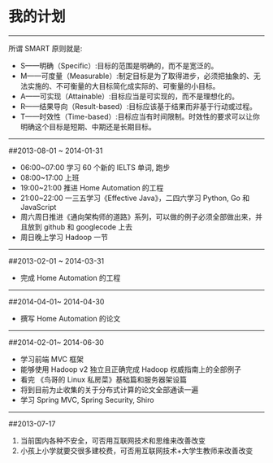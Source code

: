我的计划
=======

***
所谓 SMART 原则就是:

* S——明确（Specific）:目标的范围是明确的，而不是宽泛的。
* M——可度量（Measurable）:制定目标是为了取得进步，必须把抽象的、无法实施的、不可衡量的大目标简化成实际的、可衡量的小目标。
* A——可实现（Attainable）:目标应当是可实现的，而不是理想化的。
* R——结果导向（Result-based）:目标应该基于结果而非基于行动或过程。
* T——时效性（Time-based）:目标应当有时间限制。时效性的要求可以让你明确这个目标是短期、中期还是长期目标。

***
##2013-08-01 ~ 2014-01-31
* 06:00~07:00 学习 60 个新的 IELTS 单词, 跑步
* 08:00~17:00 上班
* 19:00~21:00 推进 Home Automation 的工程
* 21:00~22:00 一三五学习《Effective Java》，二四六学习 Python, Go 和 JavaScript
* 周六周日推进《通向架构师的道路》系列，可以做的例子必须全部做出来，并且放到 github 和 googlecode 上去
* 周日晚上学习 Hadoop 一节

***
##2013-02-01 ~ 2014-03-31
* 完成 Home Automation 的工程

***
##2014-04-01~ 2014-04-30
* 撰写 Home Automation 的论文

***
##2014-02-01~ 2014-06-30
* 学习前端 MVC 框架
* 能够使用 Hadoop v2 独立且正确完成 Hadoop 权威指南上的全部例子 
* 看完 《鸟哥的 Linux 私房菜》基础篇和服务器架设篇
* 将到目前为止收集的关于分布式计算的论文全部通读一遍
* 学习 Spring MVC, Spring Security, Shiro

***
##2013-07-17
1. 当前国内各种不安全，可否用互联网技术和思维来改善改变
2. 小孩上小学就要交很多建校费，可否用互联网技术+大学生教师来改善改变